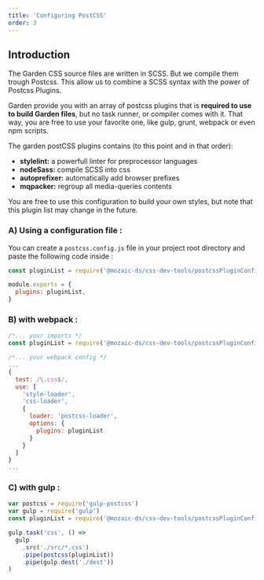 ```yaml
---
title: 'Configuring PostCSS'
order: 3
---
```


## Introduction

The Garden CSS source files are written in SCSS. But we compile them trough Postcss.
This allow us to combine a SCSS syntax with the power of Postcss Plugins.

Garden provide you with an array of postcss plugins that is **required to use to build Garden files**, but no task runner, or compiler comes with it.
That way, you are free to use your favorite one, like gulp, grunt, webpack or even npm scripts.

The garden postCSS plugins contains (to this point and in that order):

- **stylelint:** a powerfull linter for preprocessor languages
- **nodeSass:** compile SCSS into css
- **autoprefixer:** automatically add browser prefixes
- **mqpacker:** regroup all media-queries contents

You are free to use this configuration to build your own styles, but note that this plugin list may change in the future.

### A) Using a configuration file :

You can create a `postcss.config.js` file in your project root directory and paste the following code inside :

```js
const pluginList = require('@mozaic-ds/css-dev-tools/postcssPluginConfig')

module.exports = {
  plugins: pluginList,
}
```

### B) with webpack :

```js
/*... your imports */
const pluginList = require('@mozaic-ds/css-dev-tools/postcssPluginConfig')

/*... your webpack config */
...
{
  test: /\.css$/,
  use: [
    'style-loader',
    'css-loader',
    {
      loader: 'postcss-loader',
      options: {
        plugins: pluginList
      }
    }
  ]
}
...
```

### C) with gulp :

```js
var postcss = require('gulp-postcss')
var gulp = require('gulp')
const pluginList = require('@mozaic-ds/css-dev-tools/postcssPluginConfig')

gulp.task('css', () =>
  gulp
    .src('./src/*.css')
    .pipe(postcss(pluginList))
    .pipe(gulp.dest('./dest'))
)
```
